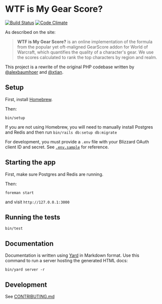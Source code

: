 # WTF is My Gear Score?

[![Build Status](https://travis-ci.org/xtian/wtfismygearscore.com.svg?branch=master)](https://travis-ci.org/xtian/wtfismygearscore.com) [![Code Climate](https://codeclimate.com/github/xtian/wtfismygearscore.com/badges/gpa.svg)](https://codeclimate.com/github/xtian/wtfismygearscore.com)

As described on the site:

> **WTF is My Gear Score?** is an online implementation of the formula from the popular yet oft-maligned GearScore addon for World of Warcraft, which quantifies the quality of a character's gear. We use the scores calculated to rank the top characters by region and realm.

This project is a rewrite of the original PHP codebase written by [@alexbaumhoer](https://github.com/alexbaumhoer) and [@xtian](https://github.com/xtian).

## Setup

First, install [Homebrew](https://brew.sh).

Then:

```
bin/setup
```

If you are not using Homebrew, you will need to manually install Postgres and Redis and then run `bin/rails db:setup db:migrate`

For development, you must provide a `.env` file with your Blizzard OAuth client ID and secret. See [`.env.sample`](/.env.sample) for reference.

## Starting the app

First, make sure Postgres and Redis are running.

Then:

```
foreman start
```

and visit `http://127.0.0.1:3000`

## Running the tests

```
bin/test
```

## Documentation

Documentation is written using [Yard](https://yardoc.org) in Markdown format. Use this command to run a server hosting the generated HTML docs:

```
bin/yard server -r
```

## Development

See [CONTRIBUTING.md](CONTRIBUTING.md)
